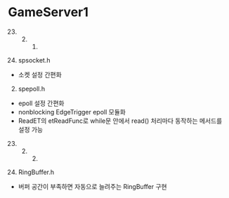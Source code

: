 # GameServer1

23. 2. 1.

1. spsocket.h
 - 소켓 설정 간편화
 
2. spepoll.h
 - epoll 설정 간편화
 - nonblocking EdgeTrigger epoll 모듈화
  - ReadET의 etReadFunc로 while문 안에서 read() 처리마다 동작하는 메서드를 설정 가능
  
23. 2. 2.

1. RingBuffer.h
 - 버퍼 공간이 부족하면 자동으로 늘려주는 RingBuffer 구현
